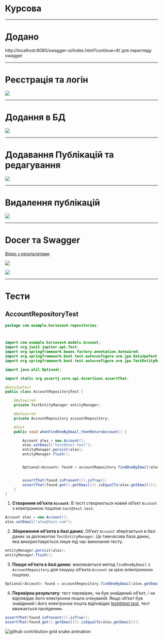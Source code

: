 # Курсова


-------
# Додано
http://localhost:8080/swagger-ui/index.html?continue=#/  для перегляду swagger



-------
# Реєстрація та логін

![](photo/Reg_Log.gif)

-------
# Додання в БД
![](photo/DB.png)

----------
# Додавання Публікацій та редагування

![](photo/Post_Edit.gif)

---------
# Видалення публікацій

![](photo/Del.gif)


------
# Docer та  Swagger


[Відео з результатами](https://drive.google.com/drive/folders/1IO6kybpU9vI3b_LYfPyijotD9fLwEYGg?usp=sharing)

![](photo/swagger_desc.png)

![](photo/swagger.png)




------
# Тести

## AccountRepositoryTest
```Java
package com.example.kursovav4.repositories;



import com.example.kursovav4.models.Account;
import org.junit.jupiter.api.Test;
import org.springframework.beans.factory.annotation.Autowired;
import org.springframework.boot.test.autoconfigure.orm.jpa.DataJpaTest;
import org.springframework.boot.test.autoconfigure.orm.jpa.TestEntityManager;

import java.util.Optional;

import static org.assertj.core.api.Assertions.assertThat;

@DataJpaTest
public class AccountRepositoryTest {

    @Autowired
    private TestEntityManager entityManager;

    @Autowired
    private AccountRepository accountRepository;

    @Test
    public void whenFindOneByEmail_thenReturnAccount() {

        Account alex = new Account();
        alex.setEmail("test@test.test");
        entityManager.persist(alex);
        entityManager.flush();


        Optional<Account> found = accountRepository.findOneByEmail(alex.getEmail());


        assertThat(found.isPresent()).isTrue();
        assertThat(found.get().getEmail()).isEqualTo(alex.getEmail());
    }
}


```
1. **Створення об’єкта `Account`**: В тесті створюється новий об’єкт `Account` з електронною поштою `test@test.test`.
```java
Account alex = new Account();
alex.setEmail("alex@test.com");
```
2. **Збереження об’єкта в базі даних**: Об’єкт `Account` зберігається в базі даних за допомогою `TestEntityManager`. 
Це тимчасова база даних, яка використовується лише під час виконання тесту.
```java
entityManager.persist(alex);
entityManager.flush();
```
3. **Пошук об’єкта в базі даних**: викликається метод `findOneByEmail` з `AccountRepository` для пошуку
об’єкта `Account` за  цією електронною поштою.
```Java
Optional<Account> found = accountRepository.findOneByEmail(alex.getEmail());
```
4. **Перевірка результату**:  тест перевіряє, чи був знайдений об’єкт, і чи відповідає його електронна 
пошта очікуваній. Якщо об’єкт був знайдений і його електронна пошта відповідає test@test.test, тест вважається пройденим.
```java
assertThat(found.isPresent()).isTrue();
assertThat(found.get().getEmail()).isEqualTo(alex.getEmail());

```




























<picture>
  <source media="(prefers-color-scheme: dark)" srcset="https://raw.githubusercontent.com/platane/platane/output/github-contribution-grid-snake-dark.svg">
  <source media="(prefers-color-scheme: light)" srcset="https://raw.githubusercontent.com/platane/platane/output/github-contribution-grid-snake.svg">
  <img alt="github contribution grid snake animation" src="https://raw.githubusercontent.com/platane/platane/output/github-contribution-grid-snake.svg">

</picture>
